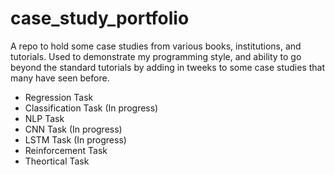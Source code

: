 # case_study_portfolio
A repo to hold some case studies from various books, institutions, and tutorials.  Used to demonstrate my programming style, and ability to go beyond the standard tutorials by adding in tweeks to some case studies that many have seen before.

* Regression Task
* Classification Task (In progress)
* NLP Task
* CNN Task (In progress)
* LSTM Task (In progress)
* Reinforcement Task
* Theortical Task
